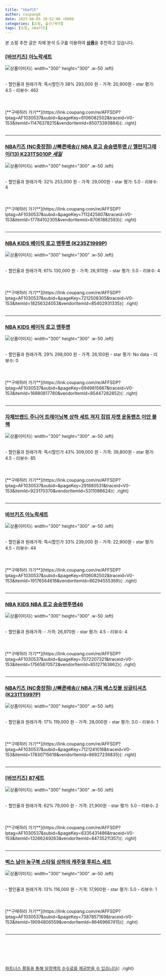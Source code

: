 ```yaml
---
title: "nba키즈"
author: coupang6
date: 2023-08-05 10:52:08 +0800
categories: [쇼핑, 출산/육아]
tags: [쇼핑, nba키즈]
---
```


본 쇼핑 추천 글은 자체 분석 도구를 이용하여 [**상품**](https://link.coupang.com/a/bao1ui)을 추천하고 있습니다.

### [[바브키즈] 아노락세트](https://link.coupang.com/re/AFFSDP?lptag=AF1030537&subid=&pageKey=6106082502&traceid=V0-153&itemId=11476378215&vendorItemId=85073393884)

![상품이미지](https://thumbnail6.coupangcdn.com/thumbnails/remote/230x230ex/image/vendor_inventory/a161/307563b429580006d99fbce690da09d73be0905986e974cbe0515f946eed.jpg){: width="300" height="300" .w-50 .left}


<br>
- 할인율과 원래가격: 즉시할인가 38%  293,000   원
- 가격: 20,900원
- star 평가: 4.5
- 리뷰수: 462
<br>
<br>
<br>
<br>
[**구매하러 가기**](https://link.coupang.com/re/AFFSDP?lptag=AF1030537&subid=&pageKey=6106082502&traceid=V0-153&itemId=11476378215&vendorItemId=85073393884){: .right}
<br>
<br>

---

### [NBA키즈 (NC충장점) //빠른배송// NBA 로고 숨숨맨투맨 // 멜란지그레이(13) K231TS010P *세일*](https://link.coupang.com/re/AFFSDP?lptag=AF1030537&subid=&pageKey=7112425607&traceid=V0-153&itemId=17784102305&vendorItemId=87061882593)

![상품이미지](https://thumbnail9.coupangcdn.com/thumbnails/remote/230x230ex/image/vendor_inventory/2178/a672566888241133435f022323b7a4340050dfd86e393419656883c615ef.jpg){: width="300" height="300" .w-50 .left}


<br>
- 할인율과 원래가격: 32%  253,000   원
- 가격: 29,000원
- star 평가: 5.0
- 리뷰수: 4
<br>
<br>
<br>
<br>
[**구매하러 가기**](https://link.coupang.com/re/AFFSDP?lptag=AF1030537&subid=&pageKey=7112425607&traceid=V0-153&itemId=17784102305&vendorItemId=87061882593){: .right}
<br>
<br>

---

### [NBA KIDS 베이직 로고 맨투맨 (K235Z1999P)](https://link.coupang.com/re/AFFSDP?lptag=AF1030537&subid=&pageKey=7212508305&traceid=V0-153&itemId=18256324053&vendorItemId=85402931335)

![상품이미지](https://thumbnail8.coupangcdn.com/thumbnails/remote/230x230ex/image/vendor_inventory/e1b7/710919be4bbbc260457cf8d0ecea3523caa4e2b4061b307490f8847ab501.jpg){: width="300" height="300" .w-50 .left}


<br>
- 할인율과 원래가격: 61%  130,000   원
- 가격: 26,970원
- star 평가: 5.0
- 리뷰수: 4
<br>
<br>
<br>
<br>
[**구매하러 가기**](https://link.coupang.com/re/AFFSDP?lptag=AF1030537&subid=&pageKey=7212508305&traceid=V0-153&itemId=18256324053&vendorItemId=85402931335){: .right}
<br>
<br>

---

### [NBA KIDS 베이직 로고 맨투맨](https://link.coupang.com/re/AFFSDP?lptag=AF1030537&subid=&pageKey=6949815667&traceid=V0-153&itemId=16880817780&vendorItemId=85447282852)

![상품이미지](https://thumbnail7.coupangcdn.com/thumbnails/remote/230x230ex/image/vendor_inventory/3eea/d53ff28ce0596360dcc105d18e2f29dd85b17bbcc2481be41e97c0a0b402.jpg){: width="300" height="300" .w-50 .left}


<br>
- 할인율과 원래가격: 29%  298,000   원
- 가격: 26,100원
- star 평가: No data
- 리뷰수: 0
<br>
<br>
<br>
<br>
[**구매하러 가기**](https://link.coupang.com/re/AFFSDP?lptag=AF1030537&subid=&pageKey=6949815667&traceid=V0-153&itemId=16880817780&vendorItemId=85447282852){: .right}
<br>
<br>

---

### [자체브랜드 주니어 트레이닝복 상하 세트 져지 집업 자켓 운동팬츠 이안 블랙](https://link.coupang.com/re/AFFSDP?lptag=AF1030537&subid=&pageKey=291880531&traceid=V0-153&itemId=923170370&vendorItemId=5311086624)

![상품이미지](https://thumbnail7.coupangcdn.com/thumbnails/remote/230x230ex/image/vendor_inventory/da0e/d9bcea617f40460759348546c860a1a03a0d0bc85dfd627b6edbfc5b0338.jpg){: width="300" height="300" .w-50 .left}


<br>
- 할인율과 원래가격: 즉시할인가 43%  309,000   원
- 가격: 39,800원
- star 평가: 4.5
- 리뷰수: 85
<br>
<br>
<br>
<br>
[**구매하러 가기**](https://link.coupang.com/re/AFFSDP?lptag=AF1030537&subid=&pageKey=291880531&traceid=V0-153&itemId=923170370&vendorItemId=5311086624){: .right}
<br>
<br>

---

### [바브키즈 아노락세트](https://link.coupang.com/re/AFFSDP?lptag=AF1030537&subid=&pageKey=6106082502&traceid=V0-153&itemId=19176564616&vendorItemId=86294555369)

![상품이미지](https://thumbnail9.coupangcdn.com/thumbnails/remote/230x230ex/image/vendor_inventory/bc9e/ee61edacfe5bb6602106f48c347bbe2a73a998a5471d6aeb785587a7d030.jpg){: width="300" height="300" .w-50 .left}


<br>
- 할인율과 원래가격: 즉시할인가 33%  239,000   원
- 가격: 22,900원
- star 평가: 4.5
- 리뷰수: 44
<br>
<br>
<br>
<br>
[**구매하러 가기**](https://link.coupang.com/re/AFFSDP?lptag=AF1030537&subid=&pageKey=6106082502&traceid=V0-153&itemId=19176564616&vendorItemId=86294555369){: .right}
<br>
<br>

---

### [NBA KIDS NBA 로고 숨숨맨투맨46](https://link.coupang.com/re/AFFSDP?lptag=AF1030537&subid=&pageKey=7072207321&traceid=V0-153&itemId=17565870572&vendorItemId=85127163662)

![상품이미지](https://thumbnail6.coupangcdn.com/thumbnails/remote/230x230ex/image/vendor_inventory/c79f/7d20c71e14928e439ce4ff5700f598d94dbf19a6535dd928ab26e6fedfc8.jpg){: width="300" height="300" .w-50 .left}


<br>
- 할인율과 원래가격: 
- 가격: 26,970원
- star 평가: 4.5
- 리뷰수: 4
<br>
<br>
<br>
<br>
[**구매하러 가기**](https://link.coupang.com/re/AFFSDP?lptag=AF1030537&subid=&pageKey=7072207321&traceid=V0-153&itemId=17565870572&vendorItemId=85127163662){: .right}
<br>
<br>

---

### [NBA키즈 (NC충장점) //빠른배송// NBA 기획 베스킷볼 싱글티셔츠 (K231TS997P)](https://link.coupang.com/re/AFFSDP?lptag=AF1030537&subid=&pageKey=7121241016&traceid=V0-153&itemId=17830715619&vendorItemId=86927236835)

![상품이미지](https://thumbnail8.coupangcdn.com/thumbnails/remote/230x230ex/image/vendor_inventory/7b61/aa0b7cd791a52af7025f6575eaf8c51e19add3802d7c3b42055d1f81ce1d.jpg){: width="300" height="300" .w-50 .left}


<br>
- 할인율과 원래가격: 17%  119,000   원
- 가격: 28,000원
- star 평가: 3.0
- 리뷰수: 1
<br>
<br>
<br>
<br>
[**구매하러 가기**](https://link.coupang.com/re/AFFSDP?lptag=AF1030537&subid=&pageKey=7121241016&traceid=V0-153&itemId=17830715619&vendorItemId=86927236835){: .right}
<br>
<br>

---

### [[바브키즈] 87세트](https://link.coupang.com/re/AFFSDP?lptag=AF1030537&subid=&pageKey=6335431486&traceid=V0-153&itemId=13266249263&vendorItemId=84735211357)

![상품이미지](https://thumbnail10.coupangcdn.com/thumbnails/remote/230x230ex/image/vendor_inventory/ba45/e78ff1d9ab6487c1f6b56bcb0f6a50ea618eaf8751c22846cd70a0bd9d66.jpg){: width="300" height="300" .w-50 .left}


<br>
- 할인율과 원래가격: 62%  79,000   원
- 가격: 21,900원
- star 평가: 5.0
- 리뷰수: 2
<br>
<br>
<br>
<br>
[**구매하러 가기**](https://link.coupang.com/re/AFFSDP?lptag=AF1030537&subid=&pageKey=6335431486&traceid=V0-153&itemId=13266249263&vendorItemId=84735211357){: .right}
<br>
<br>

---

### [벅스 남아 농구복 스타일 상하의 캐주얼 투피스 세트](https://link.coupang.com/re/AFFSDP?lptag=AF1030537&subid=&pageKey=7387857169&traceid=V0-153&itemId=19094806559&vendorItemId=86469667415)

![상품이미지](https://thumbnail10.coupangcdn.com/thumbnails/remote/230x230ex/image/vendor_inventory/a714/dbc2a498cb429aa8353956a37abaab8c0b08591ae259128dcb9e4a8b85d0.jpg){: width="300" height="300" .w-50 .left}


<br>
- 할인율과 원래가격: 13%  116,000   원
- 가격: 17,900원
- star 평가: 5.0
- 리뷰수: 1
<br>
<br>
<br>
<br>
[**구매하러 가기**](https://link.coupang.com/re/AFFSDP?lptag=AF1030537&subid=&pageKey=7387857169&traceid=V0-153&itemId=19094806559&vendorItemId=86469667415){: .right}
<br>
<br>

---
<br><br><br><br><br> [파트너스 활동을 통해 일정액의 수수료를 제공받을 수 있습니다](https://link.coupang.com/a/bao1ui){: .right}